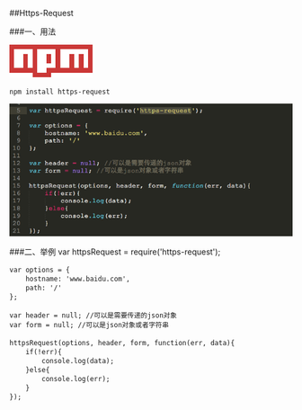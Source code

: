 ##Https-Request

###一、用法

![](npm.png)

    npm install https-request

![](doc.png)

    
###二、举例
    var httpsRequest = require('https-request');

    var options = {
        hostname: 'www.baidu.com',
        path: '/'
    };

    var header = null; //可以是需要传递的json对象
    var form = null; //可以是json对象或者字符串

    httpsRequest(options, header, form, function(err, data){
        if(!err){
            console.log(data);
        }else{
            console.log(err);
        }
    });

